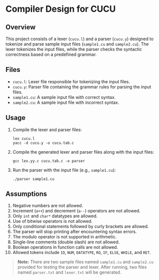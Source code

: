 # Compiler Design for CUCU

## Overview

This project consists of a lexer (`cucu.l`) and a parser (`cucu.y`) designed to tokenize and parse sample input files (`sample1.cu` and `sample2.cu`). The lexer tokenizes the input files, while the parser checks the syntactic correctness based on a predefined grammar.

## Files

- `cucu.l`: Lexer file responsible for tokenizing the input files.
- `cucu.y`: Parser file containing the grammar rules for parsing the input files.
- `sample1.cu`: A sample input file with correct syntax.
- `sample2.cu`: A sample input file with incorrect syntax.

## Usage

1. Compile the lexer and parser files:
    ```
    lex cucu.l
    yacc -d cucu.y -o cucu.tab.c
    ```

2. Compile the generated lexer and parser files along with the input files:
    ```
    gcc lex.yy.c cucu.tab.c -o parser
    ```

3. Run the parser with the input file (e.g., `sample1.cu`):
    ```
    ./parser sample1.cu
    ```

## Assumptions

1. Negative numbers are not allowed.
2. Increment (`a++`) and decrement (`a--`) operators are not allowed.
3. Only `int` and `char*` datatypes are allowed.
4. Use of bitwise operators is not allowed.
5. Only conditional statements followed by curly brackets are allowed.
6. The parser will stop printing after encountering syntax errors.
7. The modulo operator is not supported in arithmetic.
8. Single-line comments (double slash) are not allowed.
9. Boolean operations in function calls are not allowed.
10. Allowed tokens include `ID`, `NUM`, `DATATYPE`, `RO`, `IF`, `ELSE`, `WHILE`, and `RET`.

> **Note:**  There are two sample files named `sample1.cu` and `sample2.cu` provided for testing the parser and lexer. After running, two files named `parser.txt` and `lexer.txt` will be generated.

